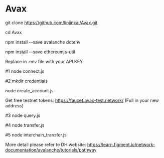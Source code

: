 # Avax

git clone https://github.com/linjinkai/Avax.git

cd Avax

npm install --save avalanche dotenv

npm install --save ethereumjs-util

Replace in .env file with your API KEY

#1
node connect.js

#2
mkdir credentials

node create_account.js

Get free testnet tokens: https://faucet.avax-test.network/ (Full in your new address)

#3
node query.js

#4
node transfer.js

#5
node interchain_transfer.js

More detail please refer to DH website: https://learn.figment.io/network-documentation/avalanche/tutorials/pathway
